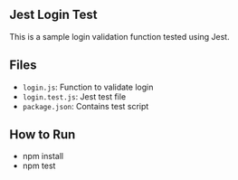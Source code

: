 ## Jest Login Test

This is a sample login validation function tested using Jest.

## Files
- `login.js`: Function to validate login
- `login.test.js`: Jest test file
- `package.json`: Contains test script


 
 ## How to Run

- npm install
- npm test
